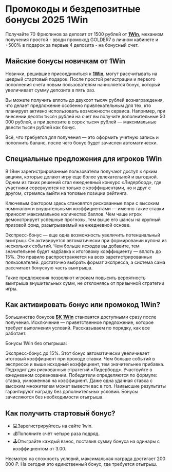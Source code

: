 # Промокоды и бездепозитные бонусы 2025 1Win

Получайте 70 Фриспинов за депозит от 1500 рублей от **[1Win](https://expertpobonusam.com/promokod-1win/)**, механизм получения простой - вводи промокод GOLDER7 в личном кабинете и +500% в подарок за первые 4 депозита - на бонусный счет.

## Майские бонусы новичкам от 1Win
 
Новички, решившие присоединиться к **[1Win](https://expertpobonusam.com/promokod-1win/)**, могут рассчитывать на щедрый стартовый подарок. После простой регистрации и первого пополнения счета новым пользователям начисляется бонус, который увеличивает сумму депозита в пять раз.

Вы можете получить вплоть до двухсот тысяч рублей вознаграждения, что делает предложение особенно привлекательным для тех, кто планирует активно использовать возможности сервиса. Например, при внесении десяти тысяч рублей на счет вы получите дополнительные 50 000 рублей, а при депозите в сорок тысяч рублей — максимальные двести тысяч рублей как бонус.  

Всё, что требуется для получения — это оформить учетную запись и пополнить баланс, после чего бонус будет зачислен автоматически.

## Специальные предложения для игроков 1Win

В 1Вин зарегистрированные пользователи получают доступ к ярким акциям, которые делают игру еще более увлекательной и выгодной. Одним из таких решений стал ежедневный конкурс «Лидерборд», где участники соревнуются  не только с коэффициентами, но и друг с другом, стремясь выйти на топовые позиции рейтинга. 

Ключевым фактором здесь становятся рискованные пари с высоким номиналом и внушительными коэффициентами — именно такие ставки приносят максимальное количество баллов. Чем чаще игрок демонстрирует успешные прогнозы, тем выше его шансы на крупный призовой фонд, разыгрываемый на ежедневной основе.

Экспресс-бонус — еще одна возможность увеличить потенциальный выигрыш. Он активируется автоматически при формировании купона из нескольких событий. Чем больше исходов вы добавите, тем значительнее будет надбавка к итоговому коэффициенту — вплоть до 15%. Это правило распространяется на всех зарегистрированных пользователей: достаточно выбрать формат экспресса, а система сама рассчитает бонусную часть выигрыша.

Такие предложения позволяют игрокам повысить вероятность выигрыша внушительных сумм, не отклоняясь от привычной стратегии игры.

## Как активировать бонус или промокод 1Win?

Большинство бонусов **[БК 1Win](https://expertpobonusam.com/promokod-1win/)** становятся доступными сразу после получения. Исключение — приветственное предложение, которое требует выполнения условий. Рассказываем по порядку, как все работает.

Бонусы 1Win без отыгрыша:

Экспресс-бонус до 15%. Этот бонус автоматически увеличивает итоговый коэффициент при проходе ставки. Чем больше событий в экспрессе и выше исходный коэффициент, тем значительнее прибавка. Подходит для рискованных стратегий.«Лидерборд». 
Участвуйте в ежедневном соревновании. Победители определяются по формуле: ставка, умноженная на коэффициент. Даже одна удачная ставка с высоким множителем может вывести вас в топ. Наивысшие результаты гарантируют награду без дополнительных условий. Бонусы зачисляются без необходимости отыгрыша.

## Как получить стартовый бонус?

- 💻Зарегистрируйтесь на сайте 1win.
- 💰Пополните счёт четыре раза подряд.
- 🕹️Отыграйте каждый взнос, поставив сумму бонуса на одинары с коэффициентом от 3.00.

Несмотря на сложность условий, максимальная награда достигает 200 000 ₽. На сегодня это единственный бонус, где требуется отыгрыш.

